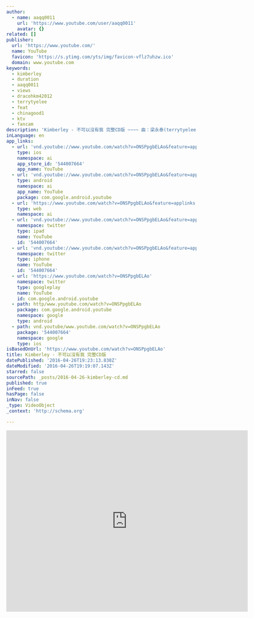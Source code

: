 ```yaml
---
author:
  - name: aaqq0011
    url: 'https://www.youtube.com/user/aaqq0011'
    avatar: {}
related: []
publisher:
  url: 'https://www.youtube.com/'
  name: YouTube
  favicon: 'https://s.ytimg.com/yts/img/favicon-vflz7uhzw.ico'
  domain: www.youtube.com
keywords:
  - kimberley
  - duration
  - aaqq0011
  - views
  - dracohkm42012
  - terrytyelee
  - feat
  - chinagood1
  - ktv
  - fancam
description: 'Kimberley - 不可以沒有我 完整CD版 ~~~~ 曲：梁永泰(terrytyelee)／王知音 詞：梁永泰(terrytyelee)／Kimberley Kimberley 『 首張同名專輯 』 http://www.youtube.com/playlist?list=PL8CC3A9297F59AE46'
inLanguage: en
app_links:
  - url: 'vnd.youtube://www.youtube.com/watch?v=ONSPpgbELAo&feature=applinks'
    type: ios
    namespace: ai
    app_store_id: '544007664'
    app_name: YouTube
  - url: 'vnd.youtube://www.youtube.com/watch?v=ONSPpgbELAo&feature=applinks'
    type: android
    namespace: ai
    app_name: YouTube
    package: com.google.android.youtube
  - url: 'https://www.youtube.com/watch?v=ONSPpgbELAo&feature=applinks'
    type: web
    namespace: ai
  - url: 'vnd.youtube://www.youtube.com/watch?v=ONSPpgbELAo&feature=applinks'
    namespace: twitter
    type: ipad
    name: YouTube
    id: '544007664'
  - url: 'vnd.youtube://www.youtube.com/watch?v=ONSPpgbELAo&feature=applinks'
    namespace: twitter
    type: iphone
    name: YouTube
    id: '544007664'
  - url: 'https://www.youtube.com/watch?v=ONSPpgbELAo'
    namespace: twitter
    type: googleplay
    name: YouTube
    id: com.google.android.youtube
  - path: http/www.youtube.com/watch?v=ONSPpgbELAo
    package: com.google.android.youtube
    namespace: google
    type: android
  - path: vnd.youtube/www.youtube.com/watch?v=ONSPpgbELAo
    package: '544007664'
    namespace: google
    type: ios
isBasedOnUrl: 'https://www.youtube.com/watch?v=ONSPpgbELAo'
title: Kimberley - 不可以沒有我 完整CD版
datePublished: '2016-04-26T19:23:13.838Z'
dateModified: '2016-04-26T19:19:07.143Z'
starred: false
sourcePath: _posts/2016-04-26-kimberley-cd.md
published: true
inFeed: true
hasPage: false
inNav: false
_type: VideoObject
_context: 'http://schema.org'

---
```

<iframe src="https://cdn.embedly.com/widgets/media.html?src=https%3A%2F%2Fwww.youtube.com%2Fembed%2FONSPpgbELAo%3Ffeature%3Doembed&amp;url=https%3A%2F%2Fwww.youtube.com%2Fwatch%3Fv%3DONSPpgbELAo&amp;image=https%3A%2F%2Fi.ytimg.com%2Fvi%2FONSPpgbELAo%2Fhqdefault.jpg&amp;key=b7d04c9b404c499eba89ee7072e1c4f7&amp;type=text%2Fhtml&amp;schema=youtube" width="640" height="480" scrolling="no" frameborder="0" allowfullscreen="" style=""></iframe>